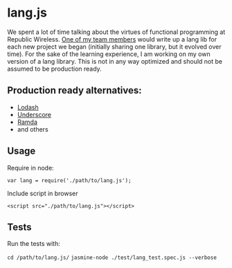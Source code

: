 # lang.js

We spent a lot of time talking about the virtues of functional programming
at Republic Wireless.  [One of my team members](https://github.com/skibblenybbles/)
would write up a lang lib for each new project we began (initially sharing one
library, but it evolved over time).  For the sake of the learning experience,
I am working on my own version of a lang library.  This is not in any way optimized
and should not be assumed to be production ready.

## Production ready alternatives:

- [Lodash](https://lodash.com)
- [Underscore](http://underscorejs.org/)
- [Ramda](http://ramdajs.com/)
- and others

## Usage

Require in node:

`var lang = require('./path/to/lang.js');`

Include script in browser

`<script src="./path/to/lang.js"></script>`

## Tests

Run the tests with:

`cd /path/to/lang.js/`
`jasmine-node ./test/lang_test.spec.js --verbose`
